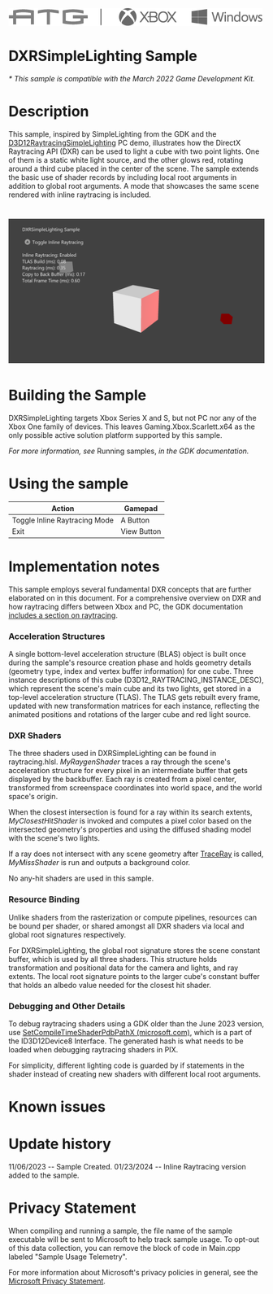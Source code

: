   ![](./media/image1.png)

#   DXRSimpleLighting Sample

*\* This sample is compatible with the March 2022 Game Development Kit.*

# 

# Description

This sample, inspired by SimpleLighting from the GDK and the [D3D12RaytracingSimpleLighting](https://github.com/microsoft/DirectX-Graphics-Samples/tree/master/Samples/Desktop/D3D12Raytracing/src/D3D12RaytracingSimpleLighting)
PC demo, illustrates how the DirectX Raytracing API (DXR) can be used to light a
cube with two point lights. One of them is a static white light source, and the other glows red, rotating around a third cube placed in the center of the scene. The sample extends the basic use of shader records by
including local root arguments in addition to global root arguments. A mode that showcases the same scene rendered with inline raytracing is included.

# ![](./media/image3.png)

# Building the Sample

DXRSimpleLighting targets Xbox Series X and S, but not PC nor any of the Xbox One family of devices. This leaves Gaming.Xbox.Scarlett.x64 as the only possible active solution platform supported by this sample.

*For more information, see* Running samples, *in the GDK documentation.*

# Using the sample

| Action                                 |  Gamepad                     |
|----------------------------------------|------------------------------|
| Toggle Inline Raytracing Mode          |  A Button                    |
| Exit                                   |  View Button                 |

# Implementation notes

This sample employs several fundamental DXR concepts that are further elaborated on in this document. For a comprehensive overview on DXR and how raytracing differs between Xbox and PC, the GDK documentation [includes a section on raytracing](https://developer.microsoft.com/en-us/games/xbox/docs/gdk/rt-overview).

### Acceleration Structures
A single bottom-level acceleration structure (BLAS) object is built once during the sample's resource creation phase and holds geometry details (geometry type, index and vertex buffer information) for one cube. Three instance descriptions of this cube (D3D12_RAYTRACING_INSTANCE_DESC), which represent the scene's main cube and its two lights, get stored in a top-level acceleration structure (TLAS). The TLAS gets rebuilt every frame, updated with new transformation matrices for each instance, reflecting the animated positions and rotations of the larger cube and red light source.

### DXR Shaders
The three shaders used in DXRSimpleLighting can be found in raytracing.hlsl. *MyRaygenShader* traces a ray through the scene's acceleration structure for every pixel in an intermediate buffer that gets displayed by the backbuffer. Each ray is created from a pixel center, transformed from screenspace coordinates into world space, and the world space's origin. 

When the closest intersection is found for a ray within its search extents, *MyClosestHitShader* is invoked and computes a pixel color based on the intersected geometry's properties and using the diffused shading model with the scene's two lights.

If a ray does not intersect with any scene geometry after [TraceRay](https://microsoft.github.io/DirectX-Specs/d3d/Raytracing.html#traceray) is called, *MyMissShader* is run and outputs a background color.

No any-hit shaders are used in this sample.

### Resource Binding
Unlike shaders from the rasterization or compute pipelines, resources can be bound per shader, or shared amongst all DXR shaders via local and global root signatures respectively.

For DXRSimpleLighting, the global root signature stores the scene constant buffer, which is used by all three shaders. This structure holds transformation and positional data for the camera and lights, and ray extents. The local root signature points to the larger cube's constant buffer that holds an albedo value needed for the closest hit shader.

### Debugging and Other Details
To debug raytracing shaders using a GDK older than the June 2023 version, use [SetCompileTimeShaderPdbPathX
(microsoft.com)](https://developer.microsoft.com/en-us/games/xbox/docs/gdk/id3d12device8_setcompiletimeshaderpdbpathx),
which is a part of the ID3D12Device8 Interface. The generated hash is
what needs to be loaded when debugging raytracing shaders in PIX.

For simplicity, different lighting code is guarded by if statements in
the shader instead of creating new shaders with different local root
arguments.

# Known issues

# Update history

11/06/2023 -- Sample Created.
01/23/2024 -- Inline Raytracing version added to the sample.

# Privacy Statement

When compiling and running a sample, the file name of the sample
executable will be sent to Microsoft to help track sample usage. To
opt-out of this data collection, you can remove the block of code in
Main.cpp labeled "Sample Usage Telemetry".

For more information about Microsoft's privacy policies in general, see
the [Microsoft Privacy
Statement](https://privacy.microsoft.com/en-us/privacystatement/).
